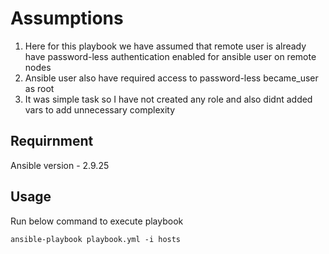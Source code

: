 # Assumptions

1. Here for this playbook we have assumed that remote user is already have password-less authentication enabled for ansible user on remote nodes
2. Ansible user also have required access to password-less became_user as root
3. It was simple task so I have not created any role and also didnt added vars to add unnecessary complexity 


## Requirnment
Ansible version - 2.9.25


## Usage

Run below command to execute playbook
```
ansible-playbook playbook.yml -i hosts
```
